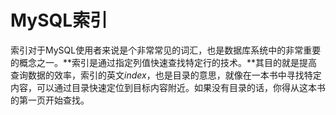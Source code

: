 # MySQL索引

索引对于MySQL使用者来说是个非常常见的词汇，也是数据库系统中的非常重要的概念之一。**索引是通过指定列值快速查找特定行的技术。**其目的就是提高查询数据的效率，索引的英文*index*，也是目录的意思，就像在一本书中寻找特定内容，可以通过目录快速定位到目标内容附近。如果没有目录的话，你得从这本书的第一页开始查找。

